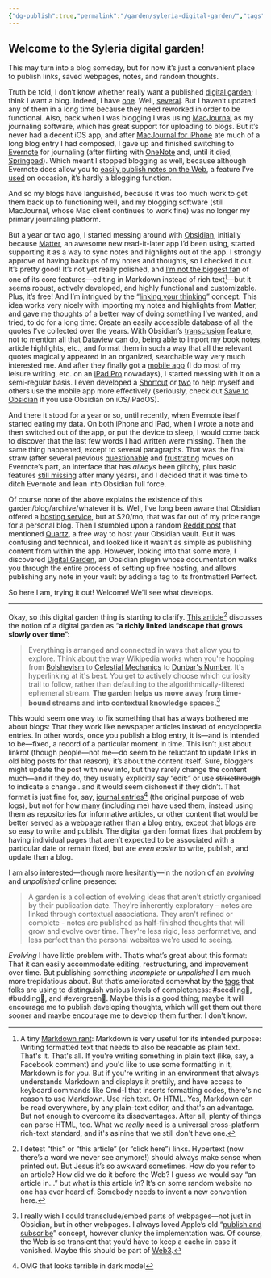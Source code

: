 ```yaml
---
{"dg-publish":true,"permalink":"/garden/syleria-digital-garden/","tags":["admin","seedling🌱","gardenEntry"],"dgShowInlineTitle":true}
---
```



## Welcome to the Syleria digital garden!
This may turn into a blog someday, but for now it’s just a convenient place to publish links, saved webpages, notes, and random thoughts.

Truth be told, I don’t know whether really want a published [digital garden](https://jzhao.xyz/posts/networked-thought/); I think I want a blog. Indeed, I have [one](https://blog.syleria.net/). Well, [several](https://syleria.net). But I haven’t updated any of them in a long time because they need reworked in order to be functional. Also, back when I was blogging I was using [MacJournal](http://thoughts.blog.syleria.net/2005/01/me-blogging.html) as my journaling software, which has great support for uploading to blogs. But it’s never had a decent iOS app, and after [MacJournal for iPhone](https://apps.apple.com/us/app/macjournal-for-iphone/id357602069) ate much of a long blog entry I had composed, I gave up and finished switching to [Evernote](https://evernote.com/) for journaling (after flirting with [OneNote](https://www.onenote.com/) and, until it died, [Springpad](https://en.wikipedia.org/wiki/Springpad)). Which meant I stopped blogging as well, because although Evernote does allow you to [easily publish notes on the Web](https://help.evernote.com/hc/en-us/articles/360053591694-Share-a-note-via-public-link), a feature I’ve [used](https://www.evernote.com/shard/s120/sh/b83e35b8-075a-4ffe-93e3-522b78be31ed/5c12582ac5154d8d1d2760796bc56de0) on occasion, it’s hardly a blogging function.

And so my blogs have languished, because it was too much work to get them back up to functioning well, and my blogging software (still MacJournal, whose Mac client continues to work fine) was no longer my primary journaling platform.

But a year or two ago, I started messing around with [Obsidian](https://obsidian.md/), initially because [Matter](https://hq.getmatter.com/), an awesome new read-it-later app I’d been using, started supporting it as a way to sync notes and highlights out of the app. I strongly approve of having backups of my notes and thoughts, so I checked it out. It’s pretty good! It’s not yet really polished, and [I’m not the biggest fan](https://forum.obsidian.md/t/how-is-obsidian-more-than-a-wiki/2914/60?u=calion) of one of its core features—editing in Markdown instead of rich text[^1]—but it seems robust, actively developed, and highly functional and customizable. Plus, it’s free! And I’m intrigued by the “[linking your thinking](https://youtube.com/watch?v=_x54XJrECvk&feature=share)” concept. This idea works very nicely with importing my notes and highlights from Matter, and gave me thoughts of a better way of doing something I’ve wanted, and tried, to do for a long time: Create an easily accessible database of all the quotes I’ve collected over the years. With Obsidian’s [transclusion](https://help.obsidian.md/How+to/Link+to+blocks) feature, not to mention all that [Dataview](https://obsidian.md/plugins?id=dataview) can do, being able to import my book notes, article highlights, etc., and format them in such a way that all the relevant quotes magically appeared in an organized, searchable way very much interested me. And after they finally got a [mobile app](https://obsidian.md/mobile) (I do most of my leisure writing, etc. on an [iPad Pro](https://support.apple.com/kb/SP762) nowadays), I started messing with it on a semi-regular basis. I even developed a [Shortcut](https://routinehub.co/shortcut/11156/) or [two](https://routinehub.co/shortcut/12864/) to help myself and others use the mobile app more effectively (seriously, check out [Save to Obsidian](https://routinehub.co/shortcut/11156/) if you use Obsidian on iOS/iPadOS).

And there it stood for a year or so, until recently, when Evernote itself started eating my data. On both iPhone and iPad, when I wrote a note and then switched out of the app, or put the device to sleep, I would come back to discover that the last few words I had written were missing. Then the same thing happened, except to several paragraphs. That was the final straw (after several previous [questionable](https://discussion.evernote.com/forums/topic/131353-where-is-the-local-mac-data-stored-in-evernote-mac-version-1037-now1043/?do=findComment&comment=591359) and [frustrating](https://discussion.evernote.com/forums/topic/131263-bring-back-searching-notes-in-spotlight-search-on-the-homescreen-and-lockscreen/) moves on Evernote’s part, an interface that has *always* been glitchy, plus basic features [still missing](https://discussion.evernote.com/forums/topic/52260-mac-find-and-replace/) after many years), and I decided that it was time to ditch Evernote and lean into Obsidian full force.

Of course none of the above explains the existence of this garden/blog/archive/whatever it is. Well, I’ve long been aware that Obsidian offered a [hosting service](https://obsidian.md/publish), but at $20/mo, that was far out of my price range for a personal blog. Then I stumbled upon a random [Reddit post](https://www.reddit.com/r/ObsidianMD/comments/x4xd72/how_to_automate_putting_title_in_yaml_frontmatter/) that mentioned [Quartz](https://github.com/jackyzha0/quartz), a free way to host your Obsidian vault. But it was confusing and technical, and looked like it wasn’t as simple as publishing content from within the app. However, looking into that some more, I discovered [Digital Garden](https://obsidian.md/plugins?id=digitalgarden), an Obsidian plugin whose documentation walks you through the entire process of setting up free hosting, and allows publishing any note in your vault by adding a tag to its frontmatter! Perfect.

So here I am, trying it out! Welcome! We’ll see what develops.


___
  
Okay, so this digital garden thing is starting to clarify. [This article](https://maggieappleton.com/garden-history)[^2] discusses the notion of a digital garden as “**a richly linked landscape that grows slowly over time**”:
> Everything is arranged and connected in ways that allow you to explore. Think about the way Wikipedia works when you're hopping from [Bolshevism](https://en.wikipedia.org/wiki/Bolshevism) to [Celestial Mechanics](https://en.wikipedia.org/wiki/Celestial_mechanics) to [Dunbar's Number](https://en.wikipedia.org/wiki/Dunbar%27s_number). It's hyperlinking at it's best. You get to actively choose which curiosity trail to follow, rather than defaulting to the algorithmically-filtered ephemeral stream. **The garden helps us move away from time-bound streams and into contextual knowledge spaces.**[^3]

This would seem one way to fix something that has always bothered me about blogs: That they work like newspaper articles instead of encyclopedia entries. In other words, once you publish a blog entry, it is—and is intended to be—fixed, a record of a particular moment in time. This isn’t just about linkrot (though people—not me—do seem to be reluctant to update links in old blog posts for that reason); it’s about the content itself. Sure, bloggers might update the post with new info, but they rarely change the content much—and if they do, they usually explicitly say “edit:” or use ~~strikethrough~~ to indicate a change…and it would seem dishonest if they didn’t. That format is just fine for, say, [journal entries](http://journal.blog.syleria.net/)[^4] (the original purpose of web logs), but not for how [many](https://blog.1password.com/) (including me) have used them, instead using them as repositories for informative articles, or other content that would be better served as a webpage rather than a blog entry, except that blogs are so easy to write and publish. The digital garden format fixes that problem by having individual pages that aren’t expected to be associated with a particular date or remain fixed, but are *even easier* to write, publish, and update than a blog.

I am also interested—though more hesitantly—in the notion of an *evolving* and *unpolished* online presence:
> A garden is a collection of evolving ideas that aren't strictly organised by their publication date. They're inherently exploratory – notes are linked through contextual associations. They aren't refined or complete - notes are published as half-finished thoughts that will grow and evolve over time. They're less rigid, less performative, and less perfect than the personal websites we're used to seeing.

*Evolving* I have little problem with. That’s what’s great about this format: That it can easily accommodate editing, restructuring, and improvement over time. But publishing something *incomplete* or *unpolished* I am much more trepidatious about. But that’s ameliorated somewhat by the [tags](https://maggieappleton.com/evergreens) that folks are using to distinguish various levels of completeness: #seedling🌱, #budding🌿, and #evergreen🌲. Maybe this is a good thing; maybe it will encourage me to publish developing thoughts, which will get them out there sooner and maybe encourage me to develop them further. I don't know.

[^1]: A tiny [Markdown rant](https://www.adamhyde.net/whats-wrong-with-markdown/): Markdown is very useful for its intended purpose: Writing formatted text that needs to also be readable as plain text. That's it. That's all. If you're writing something in plain text (like, say, a Facebook comment) and you'd like to use some formatting in it, Markdown is for you. But if you're writing in an environment that always understands Markdown and displays it prettily, and have access to keyboard commands like Cmd-I that inserts formatting codes, there's no reason to use Markdown. Use rich text. Or HTML. Yes, Markdown can be read everywhere, by any plain-text editor, and that's an advantage. But not enough to overcome its disadvantages. After all, plenty of things can parse HTML, too. What we *really* need is a universal cross-platform rich-text standard, and it's asinine that we still don't have one.
[^2]: I detest “this” or “this article” (or “click here”) links. Hypertext (now there’s a word we never see anymore!) should always make sense when printed out. But Jesus it’s so awkward sometimes. How do you refer to an article? How did we do it before the Web? I guess we would say “an article in…” but what is this article *in*? It’s on some random website no one has ever heard of. Somebody needs to invent a new convention here.
[^3]: I really wish I could transclude/embed parts of webpages—not just in Obsidian, but in other webpages. I always loved Apple’s old “[publish and subscribe](https://en.wikipedia.org/wiki/Publish_and_Subscribe_(Mac_OS))” concept, however clunky the implementation was. Of course, the Web is so transient that you’d have to keep a cache in case it vanished. Maybe this should be part of [Web3](https://explodingtopics.com/blog/web3-guide#the-driving-forces-behind-web3s-growth).
[^4]: OMG that looks terrible in dark mode!
